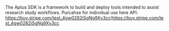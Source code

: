 The Aptus SDK is a framework to build and deploy tools intended to assist research study workflows.
Purcahse for individual use here API: https://buy.stripe.com/test_4gw0282iSgNg9Xy3cc)https://buy.stripe.com/test_4gw0282iSgNg9Xy3cc
